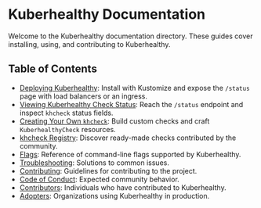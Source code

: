 # Kuberhealthy Documentation

Welcome to the Kuberhealthy documentation directory. These guides cover installing, using, and contributing to Kuberhealthy.

## Table of Contents

- [Deploying Kuberhealthy](deployingKuberhealthy.md): Install with Kustomize and expose the `/status` page with load balancers or an ingress.
- [Viewing Kuberhealthy Check Status](checkStatus.md): Reach the `/status` endpoint and inspect `khcheck` status fields.
- [Creating Your Own `khcheck`](CHECK_CREATION.md): Build custom checks and craft `KuberhealthyCheck` resources.
- [khcheck Registry](CHECKS_REGISTRY.md): Discover ready-made checks contributed by the community.
- [Flags](FLAGS.md): Reference of command-line flags supported by Kuberhealthy.
- [Troubleshooting](TROUBLESHOOTING.md): Solutions to common issues.
- [Contributing](CONTRIBUTING.md): Guidelines for contributing to the project.
- [Code of Conduct](CODE_OF_CONDUCT.md): Expected community behavior.
- [Contributors](CONTRIBUTORS.md): Individuals who have contributed to Kuberhealthy.
- [Adopters](ADOPTERS.md): Organizations using Kuberhealthy in production.
